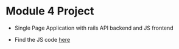 # Module 4 Project

* Single Page Application with rails API backend and JS frontend

* Find the JS code [here](https://github.com/botto54/js-project-backend-rails-api)